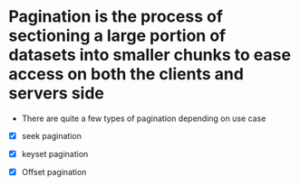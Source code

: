 # Pagination is the process of sectioning a large portion of datasets into smaller chunks to ease access on both the clients and servers side
- There are quite a few types of pagination depending on use case
* [x] seek pagination 
* [x] keyset pagination
* [x] Offset pagination


